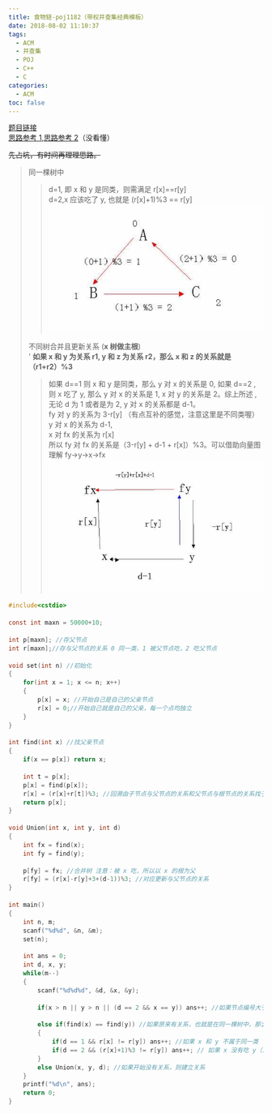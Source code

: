 ```yaml
---
title: 食物链-poj1182（带权并查集经典模板）
date: 2018-08-02 11:10:37
tags:
  - ACM
  - 并查集
  - POJ
  - C++
  - C
categories:
  - ACM
toc: false
---
```


[题目链接](http://poj.org/problem?id=1182)  
[思路参考 1](https://blog.csdn.net/freezhanacmore/article/details/8767413),[思路参考 2](https://blog.csdn.net/niushuai666/article/details/6981689)（没看懂）

<!--more-->

~~先占坑，有时间再理理思路。~~

> 同一棵树中
>
> > d=1, 即 x 和 y 是同类，则需满足 r[x]==r[y]  
> > d=2,x 应该吃了 y, 也就是 (r[x]+1)%3 == r[y] ![](images/1.jpg)
>
> 不同树合并且更新关系 (**x 树做主根**)  
> ' **如果 x 和 y 为关系 r1, y 和 z 为关系 r2，那么 x 和 z 的关系就是（r1+r2）%3**
>
> > 如果 d==1 则 x 和 y 是同类，那么 y 对 x 的关系是 0, 如果 d==2 , 则 x 吃了 y, 那么 y 对 x 的关系是 1, x 对 y 的关系是 2。综上所述 , 无论 d 为 1 或者是为 2, y 对 x 的关系都是 d-1。  
> > fy 对 y 的关系为 3-r[y] （有点互补的感觉，注意这里是不同类喔）  
> > y 对 x 的关系为 d-1,  
> > x 对 fx 的关系为 r[x]  
> > 所以 fy 对 fx 的关系是（3-r[y] + d-1 + r[x]）%3。可以借助向量图理解 fy->y->x->fx ![](images/2.jpg)

```c
#include<cstdio>

const int maxn = 50000+10;

int p[maxn]; //存父节点
int r[maxn];//存与父节点的关系 0 同一类，1 被父节点吃，2 吃父节点

void set(int n) //初始化
{
    for(int x = 1; x <= n; x++)
    {
        p[x] = x; //开始自己是自己的父亲节点
        r[x] = 0;//开始自己就是自己的父亲，每一个点均独立
    }
}

int find(int x) //找父亲节点
{
    if(x == p[x]) return x;

    int t = p[x];
    p[x] = find(p[x]);
    r[x] = (r[x]+r[t])%3; //回溯由子节点与父节点的关系和父节点与根节点的关系找子节点与根节点的关系
    return p[x];
}

void Union(int x, int y, int d)
{
    int fx = find(x);
    int fy = find(y);

    p[fy] = fx; //合并树 注意：被 x 吃，所以以 x 的根为父
    r[fy] = (r[x]-r[y]+3+(d-1))%3; //对应更新与父节点的关系
}

int main()
{
    int n, m;
    scanf("%d%d", &n, &m);
    set(n);

    int ans = 0;
    int d, x, y;
    while(m--)
    {
        scanf("%d%d%d", &d, &x, &y);

        if(x > n || y > n || (d == 2 && x == y)) ans++; //如果节点编号大于最大编号，或者自己吃自己，说谎

        else if(find(x) == find(y)) //如果原来有关系，也就是在同一棵树中，那么直接判断是否说谎
        {
            if(d == 1 && r[x] != r[y]) ans++; //如果 x 和 y 不属于同一类
            if(d == 2 && (r[x]+1)%3 != r[y]) ans++; // 如果 x 没有吃 y（注意要对应 Uinon(x, y) 的情况，否则一路 WA 到死啊！！！)
        }
        else Union(x, y, d); //如果开始没有关系，则建立关系
    }
    printf("%d\n", ans);
    return 0;
}

```
